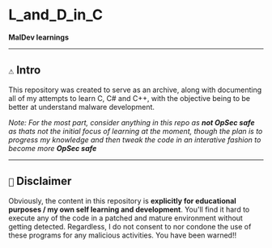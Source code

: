 # L_and_D_in_C
**MalDev learnings**

---

## `⚠️` Intro

This repository was created to serve as an archive, along with documenting all of my attempts to learn C, C# and C++, with the objective being to be better at understand malware development.

_Note: For the most part, consider anything in this repo as **not OpSec safe** as thats not the initial focus of learning at the moment, though the plan is to progress my knowledge and then tweak the code in an interative fashion to become more **OpSec safe**_

---

## `🛑` Disclaimer

Obviously, the content in this repository is **explicitly for educational purposes / my own self learning and development**. You'll find it hard to execute any of the code in a patched and mature environment without getting detected. Regardless, I do not consent to nor condone the use of these programs for any malicious activities. You have been warned!!
